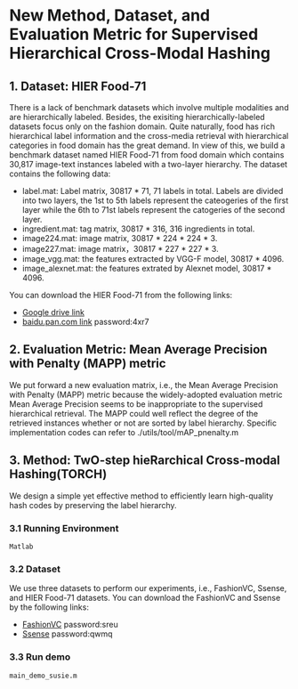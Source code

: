 # New Method, Dataset, and Evaluation Metric for Supervised Hierarchical Cross-Modal Hashing
## 1. Dataset: HIER Food-71
There is a lack of benchmark datasets which involve multiple modalities and are hierarchically labeled. Besides, the exisiting hierarchically-labeled datasets focus only on the fashion domain. Quite naturally, food has rich hierarchical label information and the cross-media retrieval with hierarchical categories in food domain has the great demand. In view of this,  we build a benchmark dataset named HIER Food-71 from food domain which contains 30,817 image-text instances labeled with a two-layer hierarchy. The dataset contains the following data:
* label.mat: Label matrix, 30817 * 71, 71 labels in total. Labels are divided into two layers, the 1st to 5th labels represent the cateogeries of the first layer while the 6th to 71st labels represent the catogeries of the second layer.
* ingredient.mat: tag matrix, 30817 * 316, 316 ingredients in total.
* image224.mat: image matrix, 30817 * 224 * 224 * 3.
* image227.mat: image matrix，30817 * 227 * 227 * 3.
* image_vgg.mat: the features extracted by VGG-F model, 30817 * 4096.
* image_alexnet.mat: the features extrated by Alexnet model, 30817 * 4096.

You can download the HIER Food-71 from the following links:
* [Google drive link](https://drive.google.com/drive/folders/1KE2zZ5l2s74V6i7IbBBxUyfbChQVCGoc?usp=sharing)
* [baidu.pan.com link](https://pan.baidu.com/s/1bHwr6__uBgsxn2u4w7cpDw) password:4xr7 

## 2. Evaluation Metric: Mean Average Precision with Penalty (MAPP) metric
We put forward a new evaluation matrix, i.e., the Mean Average Precision with Penalty (MAPP) metric because the widely-adopted evaluation metric Mean Average Precision seems to be inappropriate to the supervised hierarchical retrieval. The MAPP could well reflect the degree of the retrieved instances whether or not are sorted by label hierarchy. Specific implementation codes can refer to ./utils/tool/mAP_pnenalty.m

## 3. Method: TwO-step hieRarchical Cross-modal Hashing(TORCH)
We design a simple yet effective method to efficiently learn high-quality hash codes by preserving the label hierarchy. 
### 3.1 Running Environment
    Matlab
### 3.2 Dataset
We use three datasets to perform our experiments, i.e., FashionVC, Ssense, and HIER Food-71 datasets. You can download the FashionVC and Ssense by the following links:
* [FashionVC](https://pan.baidu.com/s/1VZwdU8MhWkvVmpMjrFJktw) password:sreu
* [Ssense](https://pan.baidu.com/s/1RZsSZY5pY2GSAQEu5ciqAw)  password:qwmq
### 3.3 Run demo
    main_demo_susie.m


